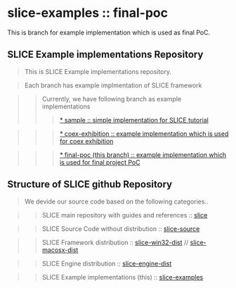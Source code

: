 # slice-examples :: final-poc
This is branch for example implementation which is used as final PoC.

## SLICE Example implementations Repository ##
> This is SLICE Example implementations repository.

> Each branch has example implmentation of SLICE framework

>> Currently, we have following branch as example implementations
>>> [* sample :: simple implementation for SLICE tutorial](https://github.com/slice-project/slice-examples/tree/sample)

>>> [* coex-exhibition :: example implementation which is used for coex exhibition](https://github.com/slice-project/slice-examples/tree/coex-exhibition)

>>> [* final-poc (this branch) :: example implementation which is used for final project PoC](https://github.com/slice-project/slice-examples/tree/final-poc)

## Structure of SLICE github Repository ##
> We devide our source code based on the following categories..

>> SLICE main repository with guides and references :: [slice](https://github.com/slice-project/slice)

>> SLICE Source Code without distribution :: [slice-source](https://github.com/slice-project/slice-source)

>> SLICE Framework distribution :: [slice-win32-dist](https://github.com/slice-project/slice-win32-dist) // [slice-macosx-dist](https://github.com/slice-project/slice-macosx-dist) 

>> SLICE Engine distribution :: [slice-engine-dist](https://github.com/slice-project/slice-engine-dist.git)

>> SLICE Example implementations (this) :: [slice-examples](https://github.com/slice-project/slice-examples)
